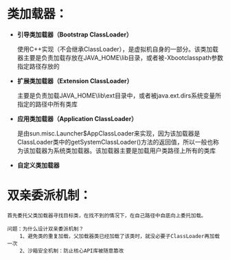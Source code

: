 # 类加载器：

- **引导类加载器（Bootstrap ClassLoader）**

  使用C++实现（不会继承ClassLoader），是虚拟机自身的一部分。该类加载器主要是负责加载存放在JAVA_HOME\lib目录，或者被-Xbootclasspath参数指定路径存放的

- **扩展类加载器（Extension ClassLoader）**

  主要是负责加载JAVA_HOME\lib\ext目录中，或者被java.ext.dirs系统变量所指定的路径中所有类库

- **应用类加载器（Application ClassLoader）** 

  是由sun.misc.Launcher$AppClassLoader来实现，因为该加载器是ClassLoader类中的getSystemClassLoader()方法的返回值，所以一般也称为该加载器为系统类加载器。该加载器主要是加载用户类路径上所有的类库

- **自定义类加载器**

# 双亲委派机制：

```
首先委托父类加载器寻找目标类，在找不到的情况下，在自己路径中自底向上委托加载。
```

```
问题：为什么设计双亲委派机制？
    1、避免类的重复加载，父加载器类已经加载了该类时，就没必要子ClassLoader再加载一次
    2、沙箱安全机制：防止核心API库被随意篡改
```

